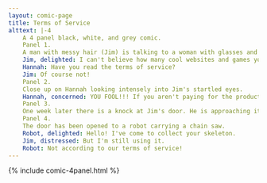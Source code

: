 ```yaml
---
layout: comic-page
title: Terms of Service
alttext: |-4 
    A 4 panel black, white, and grey comic.
    Panel 1.
    A man with messy hair (Jim) is talking to a woman with glasses and a ponytail (Hannah) who is siting at a computer.
    Jim, delighted: I can't believe how many cool websites and games you can access for free!
    Hannah: Have you read the terms of service?
    Jim: Of course not!
    Panel 2.
    Close up on Hannah looking intensely into Jim's startled eyes.
    Hannah, concerned: YOU FOOL!!! If you aren't paying for the product you are the product! You don't know what you've given away!
    Panel 3.
    One week later there is a knock at Jim's door. He is approaching it with a quizzical look. Through the door's windows we can see a boxy silhouette with antennae.
    Panel 4.
    The door has been opened to a robot carrying a chain saw.
    Robot, delighted: Hello! I've come to collect your skeleton.
    Jim, distressed: But I'm still using it.
    Robot: Not according to our terms of service!
---
```

{% include comic-4panel.html %}